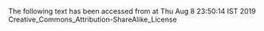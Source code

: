 The following text has been accessed from at Thu Aug 8 23:50:14 IST 2019
Creative_Commons_Attribution-ShareAlike_License
